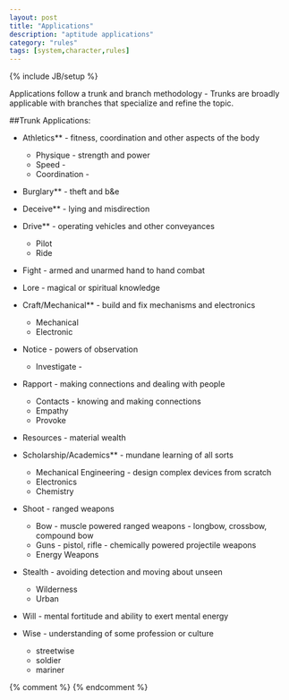 ```yaml
---
layout: post
title: "Applications"
description: "aptitude applications"
category: "rules"
tags: [system,character,rules]
---
```

{% include JB/setup %}

Applications follow a trunk and branch methodology - Trunks are broadly applicable with branches that specialize and refine the topic.

##Trunk Applications:

* Athletics** - fitness, coordination and other aspects of the body

  * Physique - strength and power  
  * Speed - 
  * Coordination -  

* Burglary** - theft and b&e

* Deceive** - lying and misdirection

* Drive** - operating vehicles and other conveyances

  * Pilot
  * Ride
  
* Fight - armed and unarmed hand to hand combat 

* Lore - magical or spiritual knowledge

* Craft/Mechanical** - build and fix mechanisms and electronics

  * Mechanical  
  * Electronic  

* Notice - powers of observation

  * Investigate - 

* Rapport - making connections and dealing with people

  * Contacts - knowing and making connections
  * Empathy
  * Provoke

* Resources - material wealth

* Scholarship/Academics** - mundane learning of all sorts

  * Mechanical Engineering - design complex devices from scratch
  * Electronics
  * Chemistry

* Shoot - ranged weapons
  
  * Bow - muscle powered ranged weapons - longbow, crossbow, compound bow
  * Guns - pistol, rifle - chemically powered projectile weapons
  * Energy Weapons

* Stealth - avoiding detection and moving about unseen

  * Wilderness
  * Urban

* Will - mental fortitude and ability to exert mental energy

* Wise - understanding of some profession or culture
    * streetwise
    * soldier
    * mariner

{% comment %} <!--vim: set wrap ts=8 tw=0 fileencoding=utf-8 ft=markdown :--> {% endcomment %}
